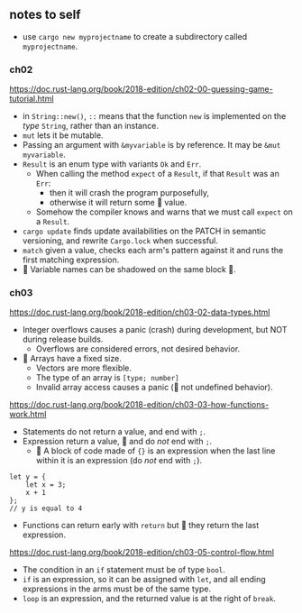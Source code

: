 ## notes to self

- use `cargo new myprojectname` to create a subdirectory called `myprojectname`.

### ch02

https://doc.rust-lang.org/book/2018-edition/ch02-00-guessing-game-tutorial.html

- in `String::new()`, `::` means that the function `new` is implemented on the *type* `String`,
  rather than an instance.
- `mut` lets it be mutable.
- Passing an argument with `&myvariable` is by reference. It may be `&mut myvariable`.
- `Result` is an enum type with variants `Ok` and `Err`.
  - When calling the method `expect` of a `Result`, if that `Result` was an `Err`:
    - then it will crash the program purposefully,
    - otherwise it will return some 🤔 value.
  - Somehow the compiler knows and warns that we must call `expect` on a `Result`.
- `cargo update` finds update availabilities on the PATCH in semantic versioning,
  and rewrite `Cargo.lock` when successful.
- `match` given a value, checks each arm's pattern against it and runs the first matching expression.
- 🌟 Variable names can be shadowed on the same block 🤔.

### ch03

https://doc.rust-lang.org/book/2018-edition/ch03-02-data-types.html

- Integer overflows causes a panic (crash) during development, but NOT during release builds.
  - Overflows are considered errors, not desired behavior.
- 🎵 Arrays have a fixed size.
  - Vectors are more flexible.
  - The type of an array is `[type; number]`
  - Invalid array access causes a panic (🎵 not undefined behavior).


https://doc.rust-lang.org/book/2018-edition/ch03-03-how-functions-work.html

- Statements do not return a value, and end with `;`.
- Expression return a value, 🎵 and do *not* end with `;`. 
  - 🎵 A block of code made of `{}` is an expression
    when the last line within it is an expression (do *not* end with `;`).
```
let y = {
    let x = 3;
    x + 1
};
// y is equal to 4
```
- Functions can return early with `return` but 🎵 they return the last expression.

https://doc.rust-lang.org/book/2018-edition/ch03-05-control-flow.html

- The condition in an `if` statement must be of type `bool`.
- `if` is an expression, so it can be assigned with `let`,
  and all ending expressions in the arms must be of the same type. 
- `loop` is an expression, and the returned value is at the right of `break`.
